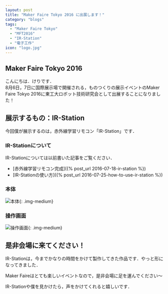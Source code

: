 ```yaml
---
layout: post
title: "Maker Faire Tokyo 2016 に出展します！"
category: "blogs"
tags:
  - "Maker Faire Tokyo"
  - "MFT2016"
  - "IR-Station"
  - "電子工作"
icon: "logo.jpg"
---
```


## Maker Faire Tokyo 2016

こんにちは．けりです．  
8月6日，7日に国際展示場で開催される，ものつくりの展示イベントのMaker Faire Tokyo 2016に東工大ロボット技術研究会として出展することになりました！  

<!--more-->

## 展示するもの：IR-Station

今回僕が展示するのは，赤外線学習リモコン「IR-Station」です．

### IR-Stationについて

IR-Stationについては以前書いた記事をご覧ください．

  * [赤外線学習リモコン完成]({% post_url 2016-07-18-ir-station %})
  * [IR-Stationの使い方]({% post_url 2016-07-25-how-to-use-ir-station %})

### 本体

![本体](body.jpg){: .img-medium}

### 操作画面

![操作画面](display.png){: .img-medium}

## 是非会場に来てください！

IR-Stationは，今までかなりの時間をかけて製作してきた作品です．やっと形になってきました．

Maker Faireはとても楽しいイベントなので，是非会場に足を運んでください～

IR-Stationや僕を見かけたら，声をかけてくれると嬉しいです．


